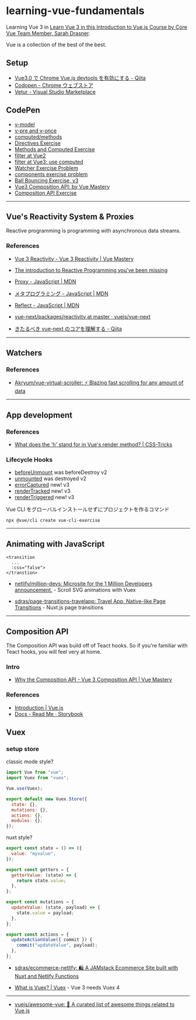# learning-vue-fundamentals

Learning Vue 3 in [Learn Vue 3 in this Introduction to Vue\.js Course by Core Vue Team Member, Sarah Drasner](https://frontendmasters.com/courses/vue-3/).

Vue is a collection of the best of the best.

## Setup

- [Vue3\.0 で Chrome Vue\.js devtools を有効にする \- Qiita](https://qiita.com/yosaprog/items/b1305b3e607272e70958)
- [Codopen \- Chrome ウェブストア](https://chrome.google.com/webstore/detail/codopen/agnkphdgffianchpipdbkeaclfbobaak)
- [Vetur \- Visual Studio Marketplace](https://marketplace.visualstudio.com/items?itemName=octref.vetur)

## CodePen

- [v-model](https://codepen.io/kkata/pen/Exyrwry)
- [v-pre and v-once](https://codepen.io/kkata/pen/XWKOeeW)
- [computed/methods](https://codepen.io/kkata/pen/zYBePyp)
- [Directives Exercise](https://codepen.io/kkata/pen/zYBePYo)
- [Methods and Computed Exercise](https://codepen.io/kkata/pen/XWKOzOz)
- [filter at Vue2](https://codepen.io/kkata/pen/KKMJJGY)
- [filter at Vue3: use computed](https://codepen.io/kkata/pen/PozVVxe)
- [Watcher Exercise Problem](https://codepen.io/kkata/pen/qBNvRPP)
- [components exercise problem](https://codepen.io/kkata/pen/eYzXvPK)
- [Ball Bouncing Exercise, v3](https://codepen.io/kkata/pen/YzWgbzP)
- [Vue3 Composition API: by Vue Mastery](https://codepen.io/kkata/pen/mdEgLqY)
- [Composition API Exercise](https://codepen.io/kkata/pen/MWeRGdr)

---

## Vue's Reactivity System & Proxies

Reactive programming is programming with asynchronous data streams.

### References

- [Vue 3 Reactivity \- Vue 3 Reactivity \| Vue Mastery](https://www.vuemastery.com/courses/vue-3-reactivity/vue3-reactivity/)

- [The introduction to Reactive Programming you've been missing](https://gist.github.com/staltz/868e7e9bc2a7b8c1f754)
- [Proxy \- JavaScript \| MDN](https://developer.mozilla.org/ja/docs/Web/JavaScript/Reference/Global_Objects/Proxy)
- [メタプログラミング \- JavaScript \| MDN](https://developer.mozilla.org/ja/docs/Web/JavaScript/Guide/Meta_programming)
- [Reflect \- JavaScript \| MDN](https://developer.mozilla.org/ja/docs/Web/JavaScript/Reference/Global_Objects/Reflect)
- [vue\-next/packages/reactivity at master · vuejs/vue\-next](https://github.com/vuejs/vue-next/tree/master/packages/reactivity)
- [きたるべき vue\-next のコアを理解する \- Qiita](https://qiita.com/neutron63zf/items/506c7493a53cea44860e)

---

## Watchers

### References

- [Akryum/vue\-virtual\-scroller: ⚡️ Blazing fast scrolling for any amount of data](https://github.com/Akryum/vue-virtual-scroller)

---

## App development

### References

- [What does the 'h' stand for in Vue's render method? \| CSS\-Tricks](https://css-tricks.com/what-does-the-h-stand-for-in-vues-render-method/)

### Lifecycle Hooks

- [beforeUnmount](https://v3.vuejs.org/api/options-lifecycle-hooks.html#beforeunmount) was beforeDestroy v2
- [unmounted](https://v3.vuejs.org/api/options-lifecycle-hooks.html#unmounted) was destroyed v2
- [errorCaptured](https://v3.vuejs.org/api/options-lifecycle-hooks.html#errorcaptured) new! v3
- [renderTracked](https://v3.vuejs.org/api/options-lifecycle-hooks.html#rendertracked) new! v3
- [renderTriggered](https://v3.vuejs.org/api/options-lifecycle-hooks.html#rendertriggered) new! v3

Vue CLI をグローバルインストールせずにプロジェクトを作るコマンド

```
npx @vue/cli create vue-cli-exercise
```

---

## Animating with JavaScript

```
<transition
  ...
  :css="false">
</transtion>
```

- [netlify/million\-devs: Microsite for the 1 Million Developers announcement\.](https://github.com/netlify/million-devs) - Scroll SVG animations with Vuex

- [sdras/page\-transitions\-travelapp: Travel App, Native\-like Page Transitions](https://github.com/sdras/page-transitions-travelapp) - Nuxt.js page transitions

---

## Composition API

The Composition API was build off of Teact hooks. So if you're familiar with Teact hooks, you will feel very at home.

### Intro

- [Why the Composition API \- Vue 3 Composition API \| Vue Mastery](https://www.vuemastery.com/courses/vue-3-essentials/why-the-composition-api/)

### References

- [Introduction \| Vue\.js](https://v3.vuejs.org/guide/composition-api-introduction.html)
- [Docs \- Read Me ⋅ Storybook](https://vueuse.js.org/?path=/story/docs--read-me)

## Vuex

### setup store

classic mode style?

```js
import Vue from "vue";
import Vuex from "vuex";

Vue.use(Vuex);

export default new Vuex.Store({
  state: {},
  mutations: {},
  actions: {},
  modules: {},
});
```

nuxt style?

```js
export const state = () => ({
  value: "myvalue",
});

export const getters = {
  getterValue: (state) => {
    return state.value;
  },
};

export const mutations = {
  updateValue: (state, payload) => {
    state.value = payload;
  },
};

export const actions = {
  updateActionValue({ commit }) {
    commit("updateValue", payload);
  },
};
```

- [sdras/ecommerce\-netlify: 🛍 A JAMstack Ecommerce Site built with Nuxt and Netlify Functions](https://github.com/sdras/ecommerce-netlify)

- [What is Vuex? \| Vuex](https://next.vuex.vuejs.org/) - Vue 3 needs Vuex 4

---

- [vuejs/awesome\-vue: 🎉 A curated list of awesome things related to Vue\.js](https://github.com/vuejs/awesome-vue)
